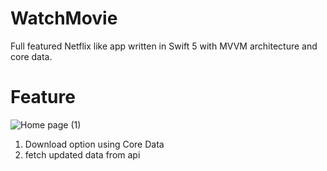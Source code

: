 # WatchMovie

Full featured Netflix like app written in Swift 5 with MVVM architecture and core data.

# Feature
![Home page (1)](https://user-images.githubusercontent.com/61815692/186463991-a0c93b2d-e951-49ad-9822-625125e87380.png)

1. Download option using Core Data
2. fetch updated data from api

